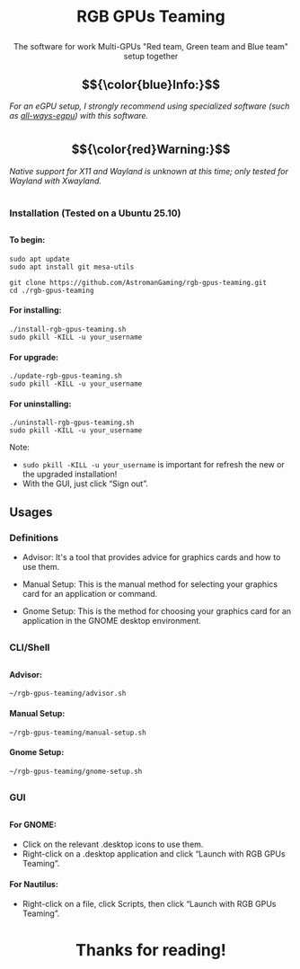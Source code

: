 ##

# <p align="center"><strong>RGB GPUs Teaming</strong></p>

###

<p align="center">The software for work Multi-GPUs "Red team, Green team and Blue team" setup together</p>

##

## $${\color{blue}Info:}$$
<p align="left"><em>For an eGPU setup, I strongly recommend using specialized software (such as <a href="https://github.com/ewagner12/all-ways-egpu" target="_blank">all-ways-egpu</a>) with this software.</em></p>

#

## $${\color{red}Warning:}$$ 
<p align="left"><em>Native support for X11 and Wayland is unknown at this time; only tested for Wayland with Xwayland.</em></p>

#

### Installation (Tested on a Ubuntu 25.10)

##

#### To begin:
```
sudo apt update
sudo apt install git mesa-utils 
```
```
git clone https://github.com/AstromanGaming/rgb-gpus-teaming.git
cd ./rgb-gpus-teaming
```
#### For installing:
```
./install-rgb-gpus-teaming.sh
sudo pkill -KILL -u your_username
```
#### For upgrade:
```
./update-rgb-gpus-teaming.sh
sudo pkill -KILL -u your_username
```
#### For uninstalling:
```
./uninstall-rgb-gpus-teaming.sh
sudo pkill -KILL -u your_username
```
Note: 

- ```sudo pkill -KILL -u your_username``` is important for refresh the new or the upgraded installation!
- With the GUI, just click “Sign out”.

##

## <p align="left"><strong>Usages</strong></p>

### Definitions

- Advisor: 
It's a tool that provides advice for graphics cards and how to use them.

- Manual Setup:
This is the manual method for selecting your graphics card for an application or command.

- Gnome Setup:
This is the method for choosing your graphics card for an application in the GNOME desktop environment.

##

### CLI/Shell

##

#### Advisor:
```
~/rgb-gpus-teaming/advisor.sh
```
#### Manual Setup:
```
~/rgb-gpus-teaming/manual-setup.sh
```
#### Gnome Setup:
```
~/rgb-gpus-teaming/gnome-setup.sh
```

##

### GUI

##

#### For GNOME:
- Click on the relevant .desktop icons to use them.
- Right-click on a .desktop application and click “Launch with RGB GPUs Teaming”.

#### For Nautilus:
- Right-click on a file, click Scripts, then click “Launch with RGB GPUs Teaming”.

##

# <p align="center"><strong>Thanks for reading!</strong></p>
